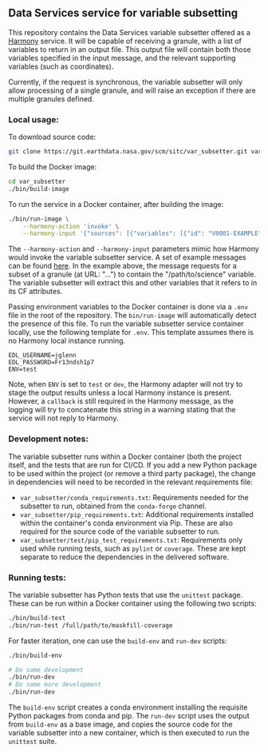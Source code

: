 ## Data Services service for variable subsetting

This repository contains the Data Services variable subsetter offered as a
[Harmony](https://wiki.earthdata.nasa.gov/spaces/viewspace.action?key=HARMONY)
service. It will be capable of receiving a granule, with a list of variables to
return in an output file. This output file will contain both those variables
specified in the input message, and the relevant supporting variables (such as
coordinates).

Currently, if the request is synchronous, the variable subsetter will only
allow processing of a single granule, and will raise an exception if there are
multiple granules defined.

### Local usage:

To download source code:

```bash
git clone https://git.earthdata.nasa.gov/scm/sitc/var_subsetter.git var_subsetter
```

To build the Docker image:

```bash
cd var_subsetter
./bin/build-image
```

To run the service in a Docker container, after building the image:

```bash
./bin/run-image \
	--harmony-action 'invoke' \
	--harmony-input '{"sources": [{"variables": [{"id": "V0001-EXAMPLE", "name": "science_variable", "fullPath": "/path/to/science_variable"}], "granules": [{"url": "..."}]}], "user": "urs_user", "isSynchronous": true, "callback": "URL for callback"}'
```

The `--harmony-action` and `--harmony-input` parameters mimic how Harmony would
invoke the variable subsetter service. A set of example messages can be found
[here](https://git.earthdata.nasa.gov/projects/HARMONY/repos/harmony-service-lib-py/browse/tests/example_messages.py). In the example above, the message requests
for a subset of a granule (at URL: "...") to contain the "/path/to/science"
variable. The variable subsetter will extract this and other variables that it
refers to in its CF attributes.

Passing environment variables to the Docker container is done via a `.env` file
in the root of the repository. The `bin/run-image` will automatically detect
the presence of this file. To run the variable subsetter service container
locally, use the following template for `.env`. This template assumes there is
no Harmony local instance running.

```
EDL_USERNAME=jglenn
EDL_PASSWORD=Fr13ndsh1p7
ENV=test
```

Note, when `ENV` is set to `test` or `dev`, the Harmony adapter will not try to
stage the output results unless a local Harmony instance is present. However, a
`callback` is still required in the Harmony message, as the logging will try to
concatenate this string in a warning stating that the service will not reply to
Harmony.

### Development notes:

The variable subsetter runs within a Docker container (both the project itself,
and the tests that are run for CI/CD. If you add a new Python package to be
used within the project (or remove a third party package), the change in
dependencies will need to be recorded in the relevant requirements file:

* `var_subsetter/conda_requirements.txt`: Requirements needed for the subsetter
	to run, obtained from the `conda-forge` channel.
* `var_subsetter/pip_requirements.txt`: Additional requirements installed
	within the container's conda environment via Pip. These are also required
	for the source code of the variable subsetter to run.
* `var_subsetter/test/pip_test_requirements.txt`: Requirements only used while
	running tests, such as `pylint` or `coverage`. These are kept separate to
	reduce the dependencies in the delivered software.

### Running tests:

The variable subsetter has Python tests that use the `unittest` package. These
can be run within a Docker container using the following two scripts:

```bash
./bin/build-test
./bin/run-test /full/path/to/maskfill-coverage
```

For faster iteration, one can use the `build-env` and `run-dev` scripts:

```bash
./bin/build-env

# Do some development
./bin/run-dev
# Do some more development
./bin/run-dev
```

The `build-env` script creates a conda environment installing the requisite
Python packages from conda and pip. The `run-dev` script uses the output from
`build-env` as a base image, and copies the source code for the variable
subsetter into a new container, which is then executed to run the `unittest`
suite.
